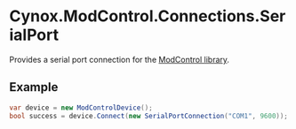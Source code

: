 # Cynox.ModControl.Connections.SerialPort
Provides a serial port connection for the [ModControl library](https://github.com/Cynox-GmbH/Cynox.ModControl).

## Example

```c#
var device = new ModControlDevice();
bool success = device.Connect(new SerialPortConnection("COM1", 9600));
```